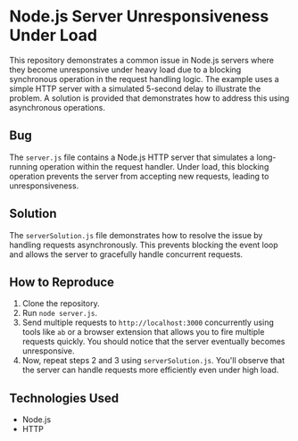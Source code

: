# Node.js Server Unresponsiveness Under Load

This repository demonstrates a common issue in Node.js servers where they become unresponsive under heavy load due to a blocking synchronous operation in the request handling logic.  The example uses a simple HTTP server with a simulated 5-second delay to illustrate the problem.  A solution is provided that demonstrates how to address this using asynchronous operations.

## Bug

The `server.js` file contains a Node.js HTTP server that simulates a long-running operation within the request handler.  Under load, this blocking operation prevents the server from accepting new requests, leading to unresponsiveness. 

## Solution

The `serverSolution.js` file demonstrates how to resolve the issue by handling requests asynchronously. This prevents blocking the event loop and allows the server to gracefully handle concurrent requests.

## How to Reproduce

1. Clone the repository.
2. Run `node server.js`.
3. Send multiple requests to `http://localhost:3000` concurrently using tools like `ab` or a browser extension that allows you to fire multiple requests quickly.  You should notice that the server eventually becomes unresponsive. 
4. Now, repeat steps 2 and 3 using `serverSolution.js`. You'll observe that the server can handle requests more efficiently even under high load.

## Technologies Used

* Node.js
* HTTP